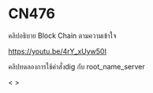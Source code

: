 # CN476
คลิปอธิบาย Block Chain ตามความเข้าใจ

<https://youtu.be/4rY_xUyw50I>

คลิปทดลองการใช้คำสั่งdig กับ root_name_server

< >

